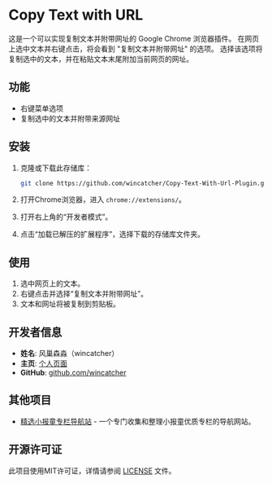 # Copy Text with URL

这是一个可以实现复制文本并附带网址的 Google Chrome 浏览器插件。
在网页上选中文本并右键点击，将会看到 "复制文本并附带网址" 的选项。
选择该选项将复制选中的文本，并在粘贴文本末尾附加当前网页的网址。

## 功能

- 右键菜单选项
- 复制选中的文本并附带来源网址

## 安装

1. 克隆或下载此存储库：
    ```bash
    git clone https://github.com/wincatcher/Copy-Text-With-Url-Plugin.git
    ```

2. 打开Chrome浏览器，进入 `chrome://extensions/`。
3. 打开右上角的“开发者模式”。
4. 点击“加载已解压的扩展程序”，选择下载的存储库文件夹。

## 使用

1. 选中网页上的文本。
2. 右键点击并选择“复制文本并附带网址”。
3. 文本和网址将被复制到剪贴板。

## 开发者信息

- **姓名**: 风巢森淼（wincatcher）
- **主页**: [个人页面](https://mlink.cc/wincatcher)
- **GitHub**: [github.com/wincatcher](https://github.com/wincatcher)

## 其他项目

- [精选小报童专栏导航站](https://xiaobaot.top/) - 一个专门收集和整理小报童优质专栏的导航网站。


## 开源许可证

此项目使用MIT许可证，详情请参阅 [LICENSE](./LICENSE) 文件。

